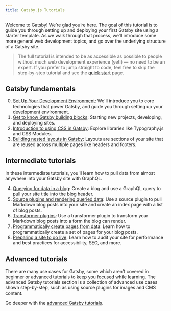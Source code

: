```yaml
---
title: Gatsby.js Tutorials
---
```


Welcome to Gatsby! We’re glad you’re here. The goal of this tutorial is to guide you through setting up and deploying your first Gatsby site using a starter template. As we walk through that process, we’ll introduce some more general web development topics, and go over the underlying structure of a Gatsby site.

> The full tutorial is intended to be as accessible as possible to people without much web development experience (yet!) — no need to be an expert. If you prefer to jump straight to code, feel free to skip the step-by-step tutorial and see the [quick start](/docs/quick-start/) page.

## Gatsby fundamentals

0.  [Set Up Your Development Environment](/tutorial/part-zero/): We'll introduce you to core technologies that power Gatsby, and guide you through setting up your development environment.
1.  [Get to know Gatsby building blocks](/tutorial/part-one/): Starting new projects, developing, and deploying sites.
1.  [Introduction to using CSS in Gatsby](/tutorial/part-two/): Explore libraries like Typography.js and CSS Modules.
1.  [Building nested layouts in Gatsby](/tutorial/part-three/): Layouts are sections of your site that are reused across multiple pages like headers and footers.

## Intermediate tutorials

In these intermediate tutorials, you'll learn how to pull data from almost anywhere into your Gatsby site with GraphQL.

4.  [Querying for data in a blog](/tutorial/part-four/): Create a blog and use a GraphQL query to pull your site title into the blog header.
5.  [Source plugins and rendering queried data](/tutorial/part-five/): Use a source plugin to pull Markdown blog posts into your site and create an index page with a list of blog posts.
6.  [Transformer plugins](/tutorial/part-six/): Use a transformer plugin to transform your Markdown blog posts into a form the blog can render.
7.  [Programmatically create pages from data](/tutorial/part-seven/): Learn how to programmatically create a set of pages for your blog posts.
8.  [Preparing a site to go live](/tutorial/part-eight/): Learn how to audit your site for performance and best practices for accessibility, SEO, and more.

## Advanced tutorials

There are many use cases for Gatsby, some which aren't covered in beginner or advanced tutorials to keep you focused while learning. The advanced Gatsby tutorials section is a collection of advanced use cases shown step-by-step, such as using source plugins for images and CMS content.

Go deeper with the [advanced Gatsby tutorials](/tutorial/advanced-tutorials/).
